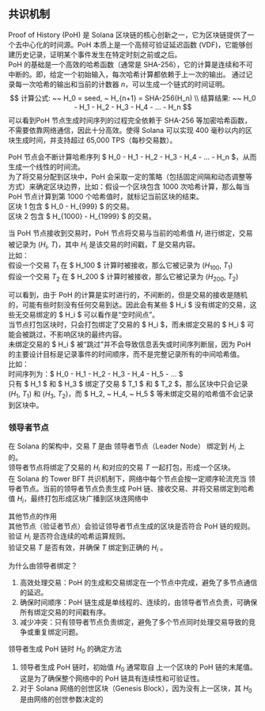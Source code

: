 ## 共识机制
Proof of History (PoH) 是 Solana 区块链的核心创新之一，它为区块链提供了一个去中心化的时间源。PoH 本质上是一个高频可验证延迟函数 (VDF)，它能够创建历史记录，证明某个事件发生在特定时刻之前或之后。  
PoH 的基础是一个高效的哈希函数（通常是 SHA-256），它的计算是连续和不可中断的。即，给定一个初始输入，每次哈希计算都依赖于上一次的输出。 
通过记录每一次哈希的输出和当前的计数器 $n$，可以生成一个链式的时间证明。 
$$
计算公式: ~~ H_0 = seed, ~ H_{n+1} = SHA-256(H_n) \\
结算结果: ~~ H_0 - H_1 - H_2 - H_3 - H_4 - ... - H_n
$$
可以看到PoH 节点生成时间序列的过程完全依赖于 SHA-256 等加密哈希函数，不需要依靠网络通信，因此十分高效。使得 Solana 可以实现 400 毫秒以内的区块生成时间，并支持超过 65,000 TPS（每秒交易数）。  

PoH 节点会不断计算哈希序列 $ H_0 - H_1 - H_2 - H_3 - H_4 - ... - H_n $，从而生成一个线性的时间流。  
为了将交易分配到区块中，PoH 会采取一定的策略（包括固定间隔和动态调整等方式）来确定区块边界，比如：假设一个区块包含 1000 次哈希计算，那么每当 PoH 节点计算到第 1000 个哈希值时，就标记当前区块的结束。  
区块 1 包含 $ H_0 - H_{999} $ 的交易。  
区块 2 包含 $ H_{1000} - H_{1999} $ 的交易。

当 PoH 节点接收到交易时，PoH 节点将交易与当前的哈希值 $H_i$ 进行绑定，交易被记录为 $(H_i, ~T)$，其中 $H_i$ 是该交易的时间戳，$T$ 是交易内容。  
比如：  
假设一个交易 $T_1$ 在 $ H_100 $ 计算时被接收，那么它被记录为 $(H_{100}, ~T_1)$   
假设一个交易 $T_2$ 在 $ H_200 $ 计算时被接收，那么它被记录为 $(H_{200}, ~T_2)$  

可以看到，由于 PoH 的计算是实时进行的，不间断的，但是交易的接收是随机的，可能有些时刻没有任何交易到达。因此会有某些 $ H_i $ 没有绑定的交易，这些无交易绑定的 $ H_i $ 可以看作是“空时间点”。  
当节点打包区块时，只会打包绑定了交易的 $ H_i $，而未绑定交易的 $ H_i $ 可能会被跳过，不影响区块的最终内容。  
未绑定交易的 $ H_i $ 被“跳过”并不会导致信息丢失或时间序列断层，因为 PoH 的主要设计目标是记录事件的时间顺序，而不是完整记录所有的中间哈希值。  
比如：  
时间序列为：$ H_0 - H_1 - H_2 - H_3 - H_4 - H_5 - ... $  
只有 $ H_1 $ 和 $ H_3 $ 绑定了交易 $ T_1 $ 和 $ T_2 $，那么区块中只会记录 $(H_{1}, ~T_1)$ 和 $(H_{3}, ~T_2)$，而 $ H_2, ~ H_4, ~ H_5 $ 等未绑定交易的哈希值不会记录到区块中。  

### 领导者节点
在 Solana 的架构中，交易 $T$ 是由 领导者节点（Leader Node） 绑定到 $H_i$ 上的。  
领导者节点将绑定了交易的 $H_i$ 和对应的交易 $T$ 一起打包，形成一个区块。  
在 Solana 的 Tower BFT 共识机制下，网络中每个节点会按一定顺序轮流充当 领导者节点。当前的领导者节点负责生成 PoH 链、接收交易、并将交易绑定到哈希值 $H_i$，最终打包形成区块广播到区块连网络中  

其他节点的作用  
其他节点（验证者节点）会验证领导者节点生成的区块是否符合 PoH 链的规则。  
验证 $H_i$ 是否符合连续的哈希运算规则。  
验证交易 $T$ 是否有效，并确保 $T$ 绑定到正确的 $H_i$ 。

为什么由领导者绑定？  
1. 高效处理交易：PoH 的生成和交易绑定在一个节点中完成，避免了多节点通信的延迟。  
2. 确保时间顺序：PoH 链生成是单线程的、连续的，由领导者节点负责，可确保所有绑定交易的时间戳有序。  
3. 减少冲突：只有领导者节点负责绑定，避免了多个节点同时处理交易导致的竞争或重复绑定问题。

领导者生成 PoH 链时 $H_0$ 的确定方法  
1. 领导者生成 PoH 链时，初始值 $H_0$ 通常取自 上一个区块的 PoH 链的末尾值。这是为了确保整个网络中的 PoH 链具有连续性和可验证性。
2. 对于 Solana 网络的创世区块（Genesis Block），因为没有上一区块，其 $H_0$ 是由网络的创世参数决定的
